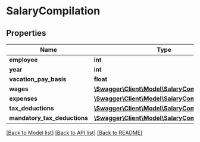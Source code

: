 # SalaryCompilation

## Properties
Name | Type | Description | Notes
------------ | ------------- | ------------- | -------------
**employee** | **int** |  | [optional] 
**year** | **int** |  | [optional] 
**vacation_pay_basis** | **float** |  | [optional] 
**wages** | [**\Swagger\Client\Model\SalaryCompilationLine[]**](SalaryCompilationLine.md) |  | [optional] 
**expenses** | [**\Swagger\Client\Model\SalaryCompilationLine[]**](SalaryCompilationLine.md) |  | [optional] 
**tax_deductions** | [**\Swagger\Client\Model\SalaryCompilationLine[]**](SalaryCompilationLine.md) |  | [optional] 
**mandatory_tax_deductions** | [**\Swagger\Client\Model\SalaryCompilationLine[]**](SalaryCompilationLine.md) |  | [optional] 

[[Back to Model list]](../../README.md#documentation-for-models) [[Back to API list]](../../README.md#documentation-for-api-endpoints) [[Back to README]](../../README.md)

